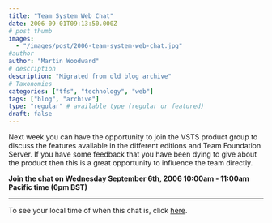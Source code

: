 ```yaml
---
title: "Team System Web Chat"
date: 2006-09-01T09:13:50.000Z
# post thumb
images:
  - "/images/post/2006-team-system-web-chat.jpg"
#author
author: "Martin Woodward"
# description
description: "Migrated from old blog archive"
# Taxonomies
categories: ["tfs", "technology", "web"]
tags: ["blog", "archive"]
type: "regular" # available type (regular or featured)
draft: false
---
```

Next week you can have the opportunity to join the VSTS product group to discuss the features available in the different editions and Team Foundation Server.  If you have some feedback that you have been dying to give about the product then this is a great opportunity to influence the team directly. 

**Join the [chat](http://msdn.microsoft.com/chats) on Wednesday September 6th, 2006 10:00am - 11:00am Pacific time (6pm BST)** 

**** 

To see your local time of when this chat is, click [here](http://www.timeanddate.com/worldclock/fixedtime.html?year=2006&month=9&day=6&hour=10&min=0&sec=0&p1=234).